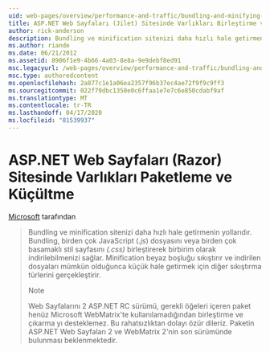 ```yaml
---
uid: web-pages/overview/performance-and-traffic/bundling-and-minifying-assets-in-an-aspnet-web-pages-razor-site
title: ASP.NET Web Sayfaları (Jilet) Sitesinde Varlıkları Birleştirme ve Minifying | Microsoft Dokümanlar
author: rick-anderson
description: Bundling ve minification sitenizi daha hızlı hale getirmenin yollarıdır. Bundling birden fazla JavaScript ( .js ) dosyaları veya birden çok basamaklı stil sayfası (...
ms.author: riande
ms.date: 06/21/2012
ms.assetid: 8906f1e9-4b66-4a03-8e8a-9e9debf8ed91
msc.legacyurl: /web-pages/overview/performance-and-traffic/bundling-and-minifying-assets-in-an-aspnet-web-pages-razor-site
msc.type: authoredcontent
ms.openlocfilehash: 2a877c1e1a06ea2357f96b37ec4ae72f9f9c9ff3
ms.sourcegitcommit: 022f79dbc1350e0c6ffaa1e7e7c6e850cdabf9af
ms.translationtype: MT
ms.contentlocale: tr-TR
ms.lasthandoff: 04/17/2020
ms.locfileid: "81539937"
---
```

# <a name="bundling-and-minifying-assets-in-an-aspnet-web-pages-razor-site"></a>ASP.NET Web Sayfaları (Razor) Sitesinde Varlıkları Paketleme ve Küçültme

[Microsoft](https://github.com/microsoft) tarafından

> Bundling ve minification sitenizi daha hızlı hale getirmenin yollarıdır. Bundling, birden çok JavaScript (*.js*) dosyasını veya birden çok basamaklı stil sayfasını *(.css)* birleştirerek birbirim olarak indirilebilmenizi sağlar. Minification beyaz boşluğu sıkıştırır ve indirilen dosyaları mümkün olduğunca küçük hale getirmek için diğer sıkıştırma türlerini gerçekleştirir.
> 
> > [!NOTE]
> > Web Sayfalarını 2 ASP.NET RC sürümü, gerekli öğeleri içeren paket henüz Microsoft WebMatrix'te kullanılamadığından birleştirme ve çıkarma yı desteklemez. Bu rahatsızlıktan dolayı özür dileriz. Paketin ASP.NET Web Sayfaları 2 ve WebMatrix 2'nin son sürümünde bulunması beklenmektedir.
